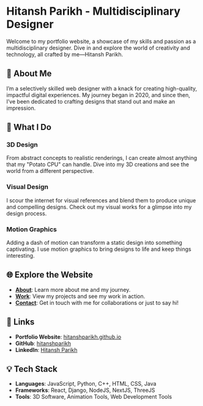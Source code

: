 # Hitansh Parikh - Multidisciplinary Designer

Welcome to my portfolio website, a showcase of my skills and passion as a multidisciplinary designer. Dive in and explore the world of creativity and technology, all crafted by me—Hitansh Parikh.

## 🎨 **About Me**

I’m a selectively skilled web designer with a knack for creating high-quality, impactful digital experiences. My journey began in 2020, and since then, I’ve been dedicated to crafting designs that stand out and make an impression.

## 🚀 **What I Do**

### 3D Design
From abstract concepts to realistic renderings, I can create almost anything that my "Potato CPU" can handle. Dive into my 3D creations and see the world from a different perspective.

### Visual Design
I scour the internet for visual references and blend them to produce unique and compelling designs. Check out my visual works for a glimpse into my design process.

### Motion Graphics
Adding a dash of motion can transform a static design into something captivating. I use motion graphics to bring designs to life and keep things interesting.

## 🌐 **Explore the Website**

- **[About](#about)**: Learn more about me and my journey.
- **[Work](#work)**: View my projects and see my work in action.
- **[Contact](#contact)**: Get in touch with me for collaborations or just to say hi!

## 🔗 **Links**

- **Portfolio Website**: [hitanshparikh.github.io](https://hitanshparikh.github.io/)
- **GitHub**: [hitanshparikh](https://github.com/hitanshparikh)
- **LinkedIn**: [Hitansh Parikh](https://linkedin.com/in/hitanshparikh)

## 💡 **Tech Stack**

- **Languages**: JavaScript, Python, C++, HTML, CSS, Java
- **Frameworks**: React, Django, NodeJS, NextJS, ThreeJS
- **Tools**: 3D Software, Animation Tools, Web Development Tools
